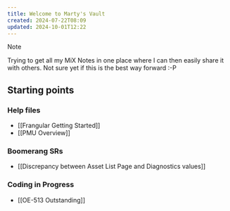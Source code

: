```yaml
---
title: Welcome to Marty's Vault
created: 2024-07-22T08:09
updated: 2024-10-01T12:22
---
```


> [!note]
Trying to get all my MiX Notes in one place where I can then easily share it with others. 
Not sure yet if this is the best way forward :-P

## Starting points

### Help files

- [[Frangular Getting Started]]
- [[PMU Overview]]

### Boomerang SRs

- [[Discrepancy between Asset List Page and Diagnostics values]]

### Coding in Progress

- [[OE-513 Outstanding]]
